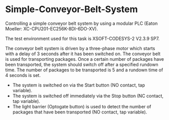 # Simple-Conveyor-Belt-System

Controlling a simple conveyor belt system by using a modular PLC (Eaton Moeller: XC-CPU201-EC256K-8DI-6DO-XV).

The test environment used for this task is XSOFT-CODESYS-2 V2.3.9 SP7.

The conveyor belt system is driven by a three-phase motor which starts with a delay of 3 seconds after it has been switched on. The conveyor belt is used for transporting packages. Once a certain number of packages have been transported, the system should switch off after a specified rundown time. The number of packages to be transported is 5 and a rundown time of 4 seconds is set.

- The system is switched on via the Start button (NO contact, tap variable).
- The system is switched off immediately via the Stop button (NC contact, tap variable).
- The light barrier (Optogate button) is used to detect the number of packages that have been transported (NO contact, tap variable).
